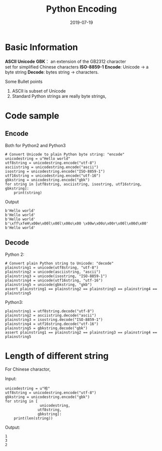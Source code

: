 ﻿---
layout: post
title: Python Encoding
subtitle:
date: 2019-07-19
published: True
tags:
  - Python
  - Python Encoding
---

# Basic Information

**ASCII**
**Unicode**
**GBK**： an extension of the GB2312 character set for simplified Chinese characters
**ISO-8859-1**
**Encode**: Unicode $\longrightarrow$ a byte string 
**Decode**:  bytes string $\longrightarrow$ characters.



Some Bullet points
1. ASCII is subset of Unicode
2. Standard Python strings are really byte strings,

# Code sample
## Encode
Both for Python2 and Python3
```
# Convert Unicode to plain Python byte string: "encode"
unicodestring = u"Hello world"
utf8string = unicodestring.encode("utf-8")
asciistring = unicodestring.encode("ascii")
isostring = unicodestring.encode("ISO-8859-1")
utf16string = unicodestring.encode("utf-16")
gbkstring = unicodestring.encode("gbk")
for string in [utf8string, asciistring, isostring, utf16string, gbkstring]:
    print(string)
```
Output
```
b'Hello world'
b'Hello world'
b'Hello world'
b'\xff\xfeH\x00e\x00l\x00l\x00o\x00 \x00w\x00o\x00r\x00l\x00d\x00'
b'Hello world'
```

## Decode
Python 2: 
```
# Convert plain Python string to Unicode: "decode"
plainstring1 = unicode(utf8string, "utf-8")
plainstring2 = unicode(asciistring, "ascii")
plainstring3 = unicode(isostring, "ISO-8859-1")
plainstring4 = unicode(utf16string, "utf-16")
plainstring5 = unicode(gbkstring, "gkb")
assert plainstring1 == plainstring2 == plainstring3 == plainstring4 == plainstring5
```
Python3:
```
plainstring1 = utf8string.decode("utf-8")
plainstring2 = asciistring.decode("ascii")
plainstring3 = isostring.decode("ISO-8859-1")
plainstring4 = utf16string.decode("utf-16")
plainstring5 = gbkstring.decode("gbk")
assert plainstring1 == plainstring2 == plainstring3 == plainstring4 == plainstring5
```

# Length of different string
For Chinese charactor, 

Input: 
```
unicodestring = u"哈"
utf8string = unicodestring.encode("utf-8")
gbkstring = unicodestring.encode("gbk")
for string in [
                unicodestring,
               utf8string, 
               gbkstring]:
    print(len(string))
```
Output:
```
1
3
2
```